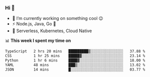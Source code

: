 ### Hi 👋

<!--
**nodejh/nodejh** is a ✨ _special_ ✨ repository because its `README.md` (this file) appears on your GitHub profile.

Here are some ideas to get you started:

- 🔭 I’m currently working on ...
- 🌱 I’m currently learning ...
- 👯 I’m looking to collaborate on ...
- 🤔 I’m looking for help with ...
- 💬 Ask me about ...
- 📫 How to reach me: ...
- 😄 Pronouns: ...
- ⚡ Fun fact: ...
-->

- 🔭 I’m currently working on something cool :wink:
- ⚡ Node.js, Java, Go :thought_balloon:
- 🤖 Serverless, Kubernetes, Cloud Native

📊 **This week I spent my time on**

<!--START_SECTION:waka-->

```txt
TypeScript   2 hrs 20 mins   █████████▒░░░░░░░░░░░░░░░   37.88 %
CSS          1 hr 25 mins    █████▓░░░░░░░░░░░░░░░░░░░   23.14 %
Python       1 hr 6 mins     ████▓░░░░░░░░░░░░░░░░░░░░   18.00 %
YAML         48 mins         ███▒░░░░░░░░░░░░░░░░░░░░░   13.02 %
JSON         14 mins         █░░░░░░░░░░░░░░░░░░░░░░░░   03.77 %
```

<!--END_SECTION:waka-->


<!--
:traffic_light: **Visitors**

![visitors](https://visitor-badge.glitch.me/badge?page_id=nodejh.nodejh)
-->
